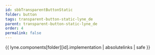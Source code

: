```yaml
---
id: sbbTransparentButtonStatic
folder: button
tags: transparent-button-static-lyne_de
parent: transparent-button-static-lyne_de
order: 4
permalink: false  
---
```

{{ lyne.components[folder][id].implementation | absolutelinks | safe }}


